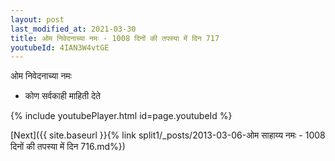 ```yaml
---
layout: post
last_modified_at: 2021-03-30
title: ओम निवेदनाच्या नमः - 1008 दिनों की तपस्या में दिन 717
youtubeId: 4IAN3W4vtGE
---
```

 
 
 ओम निवेदनाच्या नमः  
 
 -  कोण सर्वकाही माहिती देते 
 
  
 
  
 
 
 
 
 
 


{% include youtubePlayer.html id=page.youtubeId %}
 
[Next]({{ site.baseurl }}{% link  split1/_posts/2013-03-06-ओम साहाय्य नमः - 1008 दिनों की तपस्या में दिन 716.md%})
 
